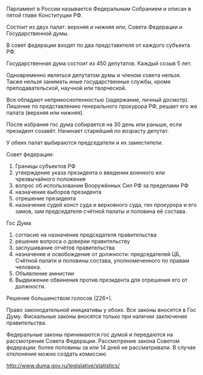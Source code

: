 Парламент в России называется Федеральным Собранием и описан в пятой главе Конституции РФ.

Состоит из двух палат: верхняя и нижняя или, Совета Федерации и Государственной думы.

В совет федерации входят по два представителя от каждого субъекта РФ.

Государственная дума состоит из 450 депутатов. Каждый созыв 5 лет.

Одновременно являться депутатом думы и членом совета нельзя. Также нельзя занимать иные государственные службы, кроме преподавательской, научной или творческой.

Все обладают неприкоснопенностью (задержание, личный досмотр). Лишение по представлению генерального прокурора РФ, решает его же палата (верхняя или нижняя).

После избрания гос дума собирается на 30 день или раньше, если президент созавёт. Начинает старейший по возрасту депутат.

У обеих палат выбираются председатели и их заместители.

Совет федерации:
1. Границы субъектов РФ
2. утверждение указа президента о введении военного или чрезвычайного положения
3. вопрос об использовании Вооружённых Сил РФ за пределами РФ
4. назначение выборов президента
5. отрешение президента
6. назначение судей конст суда и верховного суда, ген прокурора и его замов, зам председателя счётной палаты и половина её состава.

Гос Дума
1. согласие на назначение председателя правительства
2. решение вопроса о доверии правительству
3. заслушивание отчётов правительства
4.  назначение и освобождение от должности: председателей ЦБ, Счётной палати и половины состава, уполномеченного по правам человека.
5. Объявление амнистии
6. Выдвижение обвинения против президента для отрешения его от должности.

Решение большинством голосов (226+).

Право законодательной инициативы у обоих. Все законы вносятся в Гос Думу. Фискальные законы вносятся только при наличии заключения правительства.

Федеральные законы принимаются гос думой и передаются на рассмотрение Совета Федерации.
Рассмотрение закона Советом федерации: более половины за или 14 дней не рассматривали. В случае отклонения можно создать комиссию




http://www.duma.gov.ru/legislative/statistics/

